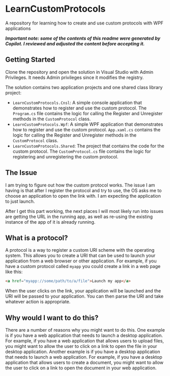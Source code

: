 # LearnCustomProtocols

A repository for learning how to create and use custom protocols with WPF applications

**_Important note: some of the contents of this readme were generated by Copilot. I reviewed and adjusted the content before accepting it._**

## Getting Started

Clone the repository and open the solution in Visual Studio with Admin Privileges. It needs Admin privileges since it modifies the registry. 

The solution contains two application projects and one shared class library project:
- `LearnCustomProtocols.Cnsl`: A simple console application that demonstrates how to register and use the custom protocol. The `Program.cs` file contains the logic for calling the Register and Unregister methods in the `CustomProtocol` class.
- `LearnCustomProtocols.Wpf`: A simple WPF application that demonstrates how to register and use the custom protocol. `App.xaml.cs` contains the logic for calling the Register and Unregister methods in the `CustomProtocol` class.
- `LearnCustomProtocols.Shared`: The project that contains the code for the custom protocol. The `CustomProtocol.cs` file contains the logic for registering and unregistering the custom protocol.

## The Issue

I am trying to figure out how the custom protocol works. The issue I am having is that after I register the protocol and try to use, the OS asks me to choose an application to open the link with. I am expecting the application to just launch.

After I get this part working, the next places I will most likely run into issues are getting the URL in the running app, as well as re-using the existing instance of the app of it is already running.
 
## What is a protocol?

A protocol is a way to register a custom URI scheme with the operating system. This allows you to create a URI that can be used to launch your application from a web browser or other application. For example, if you have a custom protocol called `myapp` you could create a link in a web page like this:

```html
<a href="myapp://some/path/to/a/file">Launch my app</a>
```

When the user clicks on the link, your application will be launched and the URI will be passed to your application. You can then parse the URI and take whatever action is appropriate.

## Why would I want to do this?

There are a number of reasons why you might want to do this. One example is if you have a web application that needs to launch a desktop application. For example, if you have a web application that allows users to upload files, you might want to allow the user to click on a link to open the file in your desktop application. Another example is if you have a desktop application that needs to launch a web application. For example, if you have a desktop application that allows users to create a document, you might want to allow the user to click on a link to open the document in your web application.

